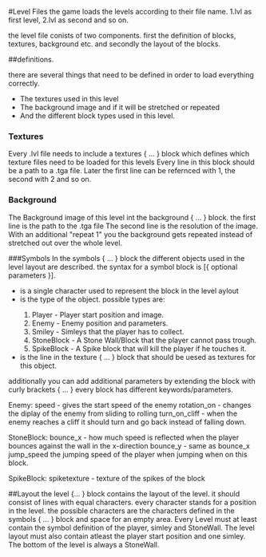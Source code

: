 #Level Files
the game loads the levels according to their file name. 1.lvl as first level, 2.lvl as second and so on.

the level file conists of two components. first the definition of blocks, textures, background etc. and secondly the layout of the blocks.

##definitions.

there are several things that need to be defined in order to load everything correctly.
* The textures used in this level
* The background image and if it will be stretched or repeated
* And the different block types used in this level.

### Textures
Every .lvl file needs to include a textures { ... } block which defines which texture files need to be loaded for this levels
Every line in this block should be a path to a .tga file. Later the first line can be refernced with 1, the second with 2 and so on.

### Background
The Background image of this level int the background { ... } block. the first line is the path to the .tga file
The second line is the resolution of the image.
With an additional "repeat 1" you the background gets repeated instead of stretched out over the whole level.

###Symbols
In the symbols { ... } block the different objects used in the level layout are described.
the syntax for a symbol block is <symbol> <type> <texture> [{ optional parameters }].
* <symbol> is a single character used to represent the block in the level aylout
* <type> is the type of the object. possible types are:
  1. Player - Player start position and image.
  2. Enemy - Enemy position and parameters.
  3. Smiley - Simleys that the player has to collect.
  4. StoneBlock - A Stone Wall/Block that the player cannot pass trough.
  5. SpikeBlock - A Spike block that will kill the player if he touches it.
 * <texture> is the line in the texture { ... } block that should be uesed as textures for this object.
 
 additionally you can add additional parameters by extending the block with curly brackets { ... }
 every block has different keywords/parameters.
 
 Enemy:
 speed <number> - gives the start speed of the enemy
 rotation_on - changes the diplay of the enemy from sliding to rolling
 turn_on_cliff - when the enemy reaches a cliff it should turn and go back instead of falling down.
 
 StoneBlock:
 bounce_x <number> -  how much speed is reflected when the player bounces against the wall in the x-direction
 bounce_y <number> - same as bounce_x
 jump_speed <number> the jumping speed of the player when jumping when on this block.
 
 SpikeBlock:
spiketexture <number> - texture of the spikes of the block 

##Layout
the level {... } block contains the layout of the level. it should consist of lines with equal characters.
every character stands for a position in the level. the possible characters are the characters defined in the symbols { ... } block and space for an empty area.
Every Level must at least contain the symbol definition of the player, simley and StoneWall. The level layout must also contain atleast the player start position and one simley.
The bottom of the level is always a StoneWall.
